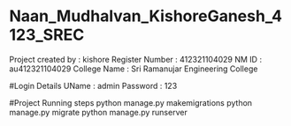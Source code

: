 # Naan_Mudhalvan_KishoreGanesh_4123_SREC
 Project created by : kishore Register Number : 412321104029 NM ID : au412321104029 College Name : Sri Ramanujar Engineering College

#Login Details UName : admin Password : 123

#Project Running steps python manage.py makemigrations python manage.py migrate python manage.py runserver

